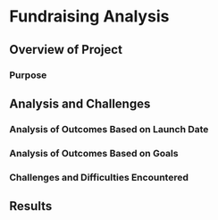 # Fundraising Analysis
## Overview of Project
### Purpose
## Analysis and Challenges
### Analysis of Outcomes Based on Launch Date
### Analysis of Outcomes Based on Goals
### Challenges and Difficulties Encountered
## Results
